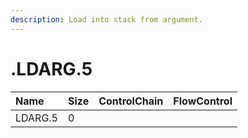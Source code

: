 ```yaml
---
description: Load into stack from argument.
---
```


# .LDARG.5

| Name | Size | ControlChain | FlowControl |
| :--- | :--- | :--- | :--- |
| LDARG.5 | 0 |  |  |
